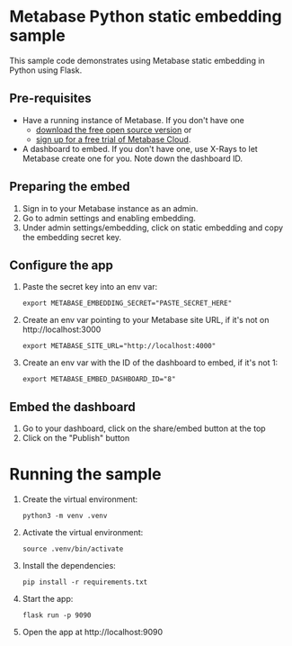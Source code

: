 # Metabase Python static embedding sample

This sample code demonstrates using Metabase static embedding in Python using Flask.

## Pre-requisites
* Have a running instance of Metabase. If you don't have one
  * [download the free open source version](https://www.metabase.com/start/oss/) or
  * [sign up for a free trial of Metabase Cloud](https://www.metabase.com/pricing/).
* A dashboard to embed. If you don't have one, use X-Rays to let Metabase create one for you. Note down the dashboard ID.

## Preparing the embed
1. Sign in to your Metabase instance as an admin. 
2. Go to admin settings and enabling embedding.
3. Under admin settings/embedding, click on static embedding and copy the embedding secret key.

## Configure the app

1. Paste the secret key into an env var:
    ```
    export METABASE_EMBEDDING_SECRET="PASTE_SECRET_HERE"
    ```
2. Create an env var pointing to your Metabase site URL, if it's not on http://localhost:3000
    ```
    export METABASE_SITE_URL="http://localhost:4000"
    ```
3. Create an env var with the ID of the dashboard to embed, if it's not 1:
    ```
    export METABASE_EMBED_DASHBOARD_ID="8"
    ```

## Embed the dashboard
1. Go to your dashboard, click on the share/embed button at the top
2. Click on the "Publish" button

# Running the sample
1. Create the virtual environment:
    ```
    python3 -m venv .venv
    ```
2. Activate the virtual environment:
    ```
    source .venv/bin/activate
    ```
3. Install the dependencies:
    ```
    pip install -r requirements.txt
    ```
4. Start the app:
    ```
    flask run -p 9090
    ```
5. Open the app at http://localhost:9090

